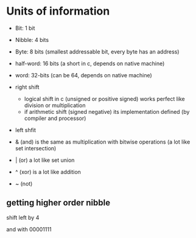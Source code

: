 # Units of information

* Bit: 1 bit
* Nibble: 4 bits
* Byte: 8 bits (smallest addressable bit, every byte has an address)
* half-word: 16 bits (a short in c, depends on native machine)
* word: 32-bits (can be 64, depends on native machine)

* right shift
    * logical shift in c (unsigned or positive signed) works perfect like division or multiplication
    * if arithmetic shift (signed negative) its implementation defined (by compiler and processor)
* left shfit

* & (and) is the same as multiplication with bitwise operations (a lot like set intersection)
* | (or) a lot like set union
* ^ (xor) is a lot like addition
* ~ (not)

## getting higher order nibble

shift left by 4

and with 00001111


